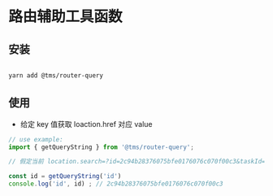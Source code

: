 # 路由辅助工具函数

## 安装
```bash

yarn add @tms/router-query

```

## 使用

* 给定 key 值获取 loaction.href 对应 value

```js
// use example:
import { getQueryString } from '@tms/router-query';

// 假定当前 location.search=?id=2c94b28376075bfe0176076c070f00c3&taskId=1332252110695325696&operationType=APPROVE

const id = getQueryString('id')
console.log('id', id) ; // 2c94b28376075bfe0176076c070f00c3



```